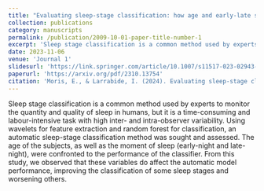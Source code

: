 ```yaml
---
title: "Evaluating sleep-stage classification: how age and early-late sleep affects classification performance."
collection: publications
category: manuscripts
permalink: /publication/2009-10-01-paper-title-number-1
excerpt: 'Sleep stage classification is a common method used by experts to monitor the quantity and quality of sleep in humans, but it is a time-consuming and labour-intensive task with high inter- and intra-observer variability. Using wavelets for feature extraction and random forest for classification, an automatic sleep-stage classification method was sought and assessed. The age of the subjects, as well as the moment of sleep (early-night and late-night), were confronted to the performance of the classifier. From this study, we observed that these variables do affect the automatic model performance, improving the classification of some sleep stages and worsening others.'
date: 2023-11-06
venue: 'Journal 1'
slidesurl: 'https://link.springer.com/article/10.1007/s11517-023-02943-7'
paperurl: 'https://arxiv.org/pdf/2310.13754'
citation: 'Moris, E., & Larrabide, I. (2024). Evaluating sleep-stage classification: how age and early-late sleep affects classification performance. Medical & Biological Engineering & Computing, 62(2), 343-355.'
---
```


Sleep stage classification is a common method used by experts to monitor the quantity and quality of sleep in humans, but it is a time-consuming and labour-intensive task with high inter- and intra-observer variability. Using wavelets for feature extraction and random forest for classification, an automatic sleep-stage classification method was sought and assessed. The age of the subjects, as well as the moment of sleep (early-night and late-night), were confronted to the performance of the classifier. From this study, we observed that these variables do affect the automatic model performance, improving the classification of some sleep stages and worsening others.